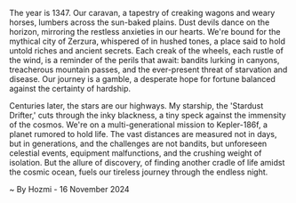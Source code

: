 
The year is 1347.  Our caravan, a tapestry of creaking wagons and weary horses, lumbers across the sun-baked plains.  Dust devils dance on the horizon, mirroring the restless anxieties in our hearts.  We're bound for the mythical city of Zerzura, whispered of in hushed tones, a place said to hold untold riches and ancient secrets.  Each creak of the wheels, each rustle of the wind, is a reminder of the perils that await: bandits lurking in canyons, treacherous mountain passes, and the ever-present threat of starvation and disease.  Our journey is a gamble, a desperate hope for fortune balanced against the certainty of hardship.

Centuries later, the stars are our highways.  My starship, the 'Stardust Drifter,' cuts through the inky blackness, a tiny speck against the immensity of the cosmos.  We're on a multi-generational mission to Kepler-186f, a planet rumored to hold life.  The vast distances are measured not in days, but in generations, and the challenges are not bandits, but unforeseen celestial events, equipment malfunctions, and the crushing weight of isolation.  But the allure of discovery, of finding another cradle of life amidst the cosmic ocean, fuels our tireless journey through the endless night.

~ By Hozmi - 16 November 2024
